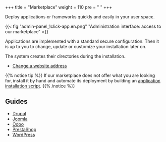 +++
title = "Marketplace"
weight = 110
pre = "<i class='fas fa-fw fa-store'></i> "
+++

Deploy applications or frameworks quickly and easily in your user space.

{{< fig "admin-panel_1click-app.en.png" "Administration interface: access to our marketplace" >}}

Applications are implemented with a standard secure configuration. Then it is up to you to change, update or customize your installation later on.

The system creates their directories during the installation.

* [Change a website address](sites/change-a-website-address)

{{% notice tip %}}
If our marketplace does not offer what you are looking for, install it by hand and automate its deployment by building an [application installation script](marketplace/build-application-script).
{{% /notice %}}

## Guides

- [Drupal](marketplace/drupal)
- [Joomla](marketplace/joomla)
- [Odoo](marketplace/odoo)
- [PrestaShop](marketplace/prestashop)
- [WordPress](marketplace/wordpress)

